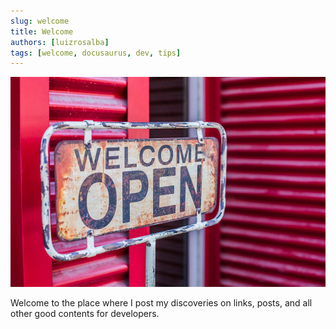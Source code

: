 ```yaml
---
slug: welcome
title: Welcome
authors: [luizrosalba]
tags: [welcome, docusaurus, dev, tips]
---
```


![Welcome](./welcome.jpg)

Welcome to the place where I post my discoveries on links, posts, and all other good contents for developers.

